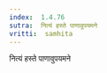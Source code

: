 ```yaml
---
index:  1.4.76
sutra:  नित्यं हस्ते पाणावुपयमने
vritti:  samhita 
---
```


नित्यं हस्ते पाणावुपयमने

